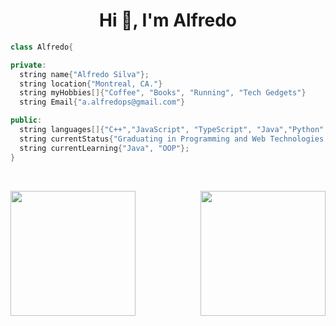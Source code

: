 <h1 align="center">Hi 👋, I'm Alfredo</h1>


```c++
class Alfredo{ 

private:
  string name{"Alfredo Silva"};
  string location{"Montreal, CA."}
  string myHobbies[]{"Coffee", "Books", "Running", "Tech Gedgets"}
  string Email{"a.alfredops@gmail.com"}

public:
  string languages[]{"C++","JavaScript", "TypeScript", "Java","Python" };
  string currentStatus{"Graduating in Programming and Web Technologies - 2024"};
  string currentLearning{"Java", "OOP"};
}
```
<br>

<p align="center">
<a href="https://github.com/alfredoparreiras">
  <img weight="220em" height="200em" align="left" src="https://github-readme-stats-eight-theta.vercel.app/api?username=alfredoparreiras&show_icons=true&theme=algolia&include_all_commits=true&count_private=true"/>
  <img weight="220em" height="200em" align="right" src="https://github-readme-stats-eight-theta.vercel.app/api/top-langs/?username=alfredoparreiras&layout=compact&langs_count=8&theme=algolia"/>
</a>
</p>
